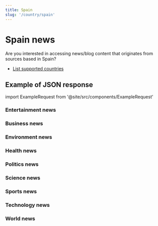 ```yaml
---
title: Spain
slug: '/country/spain'
---
```


# Spain news

Are you interested in accessing news/blog content that originates from sources based in Spain?

- [List supported countries](/get-articles/countries)

## Example of JSON response

import ExampleRequest from '@site/src/components/ExampleRequest'

### Entertainment news
<ExampleRequest url="https://api.apitube.io/v1/news/articles?limit=2&category=news/Arts_and_Entertainment&country=es"></ExampleRequest>

### Business news
<ExampleRequest url="https://api.apitube.io/v1/news/articles?limit=2&category=news/Business&country=es"></ExampleRequest>

### Environment news
<ExampleRequest url="https://api.apitube.io/v1/news/articles?limit=2&category=news/Environment&country=es"></ExampleRequest>

### Health news
<ExampleRequest url="https://api.apitube.io/v1/news/articles?limit=2&category=news/Health&country=es"></ExampleRequest>

### Politics news
<ExampleRequest url="https://api.apitube.io/v1/news/articles?limit=2&category=news/Politics&country=es"></ExampleRequest>

### Science news
<ExampleRequest url="https://api.apitube.io/v1/news/articles?limit=2&category=news/Science&country=es"></ExampleRequest>

### Sports news
<ExampleRequest url="https://api.apitube.io/v1/news/articles?limit=2&category=news/Sports&country=es"></ExampleRequest>

### Technology news
<ExampleRequest url="https://api.apitube.io/v1/news/articles?limit=2&category=news/Technology&country=es"></ExampleRequest>

### World news
<ExampleRequest url="https://api.apitube.io/v1/news/articles?limit=2&category=news/World&country=es"></ExampleRequest>
